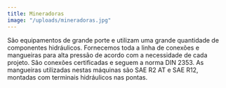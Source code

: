 ```yaml
---
title: Mineradoras
image: "/uploads/mineradoras.jpg"
---
```


São equipamentos de grande porte e utilizam uma grande quantidade de componentes hidráulicos. Fornecemos toda a linha de conexões e mangueiras para alta pressão de acordo com a necessidade de cada projeto. São conexões certificadas e seguem a norma DIN 2353. As mangueiras utilizadas nestas máquinas são SAE R2 AT e SAE R12, montadas com terminais hidráulicos nas pontas.
